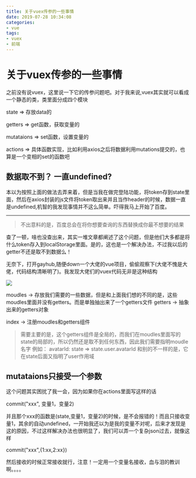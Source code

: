 ```yaml
---
title: 关于vuex传参的一些事情
date: 2019-07-28 10:34:08
categories:
- vue
tags:
- vuex
- 前端
---
```

# 关于vuex传参的一些事情

之前没有说vuex，这里说一下它的传参问题吧。对于我来说,vuex其实就可以看成一个静态的类，类里面分成四个模块

state =>  存放data的

getters => get函数，获取变量的

mutataions => set函数，设置变量的


actions => 具体函数实现，比如利用axios之后将数据利用mutations提交的，也算是一个变相的set的函数吧

## 数据取不到？ 一直undefined?
本以为按照上面的做法去弄来着，但是当我在做完登陆功能，将token存到state里面，然后在axios封装的js文件将token取出来并且当作header的时候，数据一直是undefined,机智的我发现事情并不这么简单。吓得我马上开始了百度。


-------
> 不出意料的是，百度总会在将你想要查询的东西替换成你最不想要的结果

查了一顿，啥也没查出来，其实一堆文章都阐述了这个问题，但是他们大多都是将什么token存入到localStorage里面。是的，这也是一个解决办法，不过我以后的getter不还是取不到数据么！


无奈下，打开gayhub,随便down一个大佬的vue项目，偷偷观察下(大佬不愧是大佬，代码结构清晰明了)。我发现大佬们的vuex代码无非是这种结构

![](https://s2.ax1x.com/2019/10/11/uHU6zV.png)

moudles ->  存放我们需要的一些数据，但是和上面我们想的不同的是，这些moudles里面并没有getters。而是单独抽出来了一个getters文件
getters -> 抽象出来的getters对象

index -> 注册moudles和getters组件

> 需要主要的是，这个getters组件是全局的，而我们在moudles里面写的state的局部的，所以仍然还是取不到任何东西，因此我们需要指明moudle名字
> 例如： avatarId: state => state.user.avatarId  和别的不一样的是，它在state后面又指明了user作用域


## mutataions只接受一个参数

这个问题其实困扰了我一会，因为如果你在actions里面写这样的话

commit("xxx", 变量1，变量2)

并且那个xxx的函数是(state,变量1，变量2)的时候，是不会报错的！而且只接收变量1，其余的自动undefined，一开始我还以为是我的变量不对呢，后来才发现是这的原因，不过这样解决办法也很明显了，我们可以弄一个复杂json过去，就像这样

commit("xxx",{1:xx,2:xx})

然后接收的时候正常接收就行，注意！一定用一个变量名接收，血与泪的教训啊。。。。

